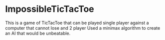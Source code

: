 # ImpossibleTicTacToe
This is a game of TicTacToe that can be played single player against a computer that cannot lose and 2 player
Used a minimax algorithm to create an AI that would be unbeatable.
